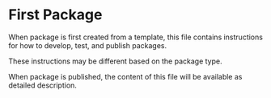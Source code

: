 # First Package

When package is first created from a template, this file contains instructions
for how to develop, test, and publish packages.

These instructions may be different based on the package type.

When package is published, the content of this file will be available as detailed description.